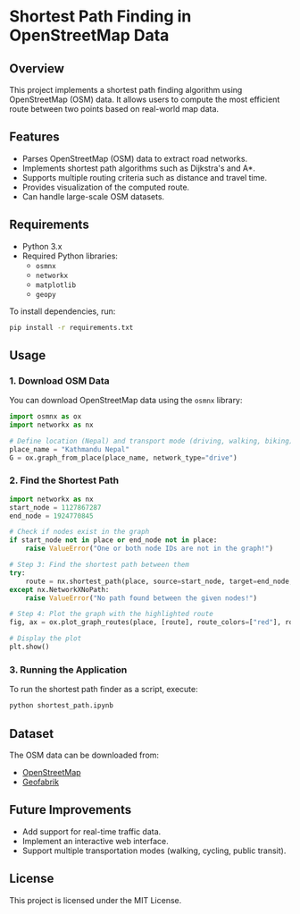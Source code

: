 # Shortest Path Finding in OpenStreetMap Data

## Overview
This project implements a shortest path finding algorithm using OpenStreetMap (OSM) data. It allows users to compute the most efficient route between two points based on real-world map data.

## Features
- Parses OpenStreetMap (OSM) data to extract road networks.
- Implements shortest path algorithms such as Dijkstra's and A*.
- Supports multiple routing criteria such as distance and travel time.
- Provides visualization of the computed route.
- Can handle large-scale OSM datasets.

## Requirements
- Python 3.x
- Required Python libraries:
  - `osmnx`
  - `networkx`
  - `matplotlib`
  - `geopy`
    

To install dependencies, run:
```sh
pip install -r requirements.txt
```

## Usage
### 1. Download OSM Data
You can download OpenStreetMap data using the `osmnx` library:
```python
import osmnx as ox
import networkx as nx

# Define location (Nepal) and transport mode (driving, walking, biking)
place_name = "Kathmandu Nepal"
G = ox.graph_from_place(place_name, network_type="drive")
```

### 2. Find the Shortest Path
```python
import networkx as nx
start_node = 1127867287
end_node = 1924770845

# Check if nodes exist in the graph
if start_node not in place or end_node not in place:
    raise ValueError("One or both node IDs are not in the graph!")

# Step 3: Find the shortest path between them
try:
    route = nx.shortest_path(place, source=start_node, target=end_node, weight="length")
except nx.NetworkXNoPath:
    raise ValueError("No path found between the given nodes!")

# Step 4: Plot the graph with the highlighted route
fig, ax = ox.plot_graph_routes(place, [route], route_colors=["red"], route_linewidth=5, node_size=0, show=False, close=False)

# Display the plot
plt.show()
```

### 3. Running the Application
To run the shortest path finder as a script, execute:
```sh
python shortest_path.ipynb
```

## Dataset
The OSM data can be downloaded from:
- [OpenStreetMap](https://www.openstreetmap.org/)
- [Geofabrik](https://download.geofabrik.de/)

## Future Improvements
- Add support for real-time traffic data.
- Implement an interactive web interface.
- Support multiple transportation modes (walking, cycling, public transit).

## License
This project is licensed under the MIT License.


